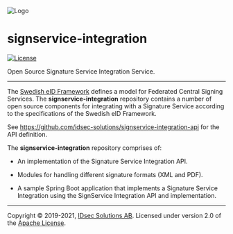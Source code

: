 ![Logo](https://idsec-solutions.github.io/signservice-integration-api/img/idsec.png)

# signservice-integration

[![License](https://img.shields.io/badge/License-Apache%202.0-blue.svg)](https://opensource.org/licenses/Apache-2.0)

Open Source Signature Service Integration Service.

---

The [Swedish eID Framework](https://docs.swedenconnect.se/technical-framework/) defines a model for Federated Central Signing Services. The **signservice-integration** repository contains a number of open source components for integrating with a Signature Service according to the specifications of the Swedish eID Framework.

See <https://github.com/idsec-solutions/signservice-integration-api> for the API definition.

The **signservice-integration** repository comprises of:

* An implementation of the Signature Service Integration API.

* Modules for handling different signature formats (XML and PDF).

* A sample Spring Boot application that implements a Signature Service Integration using the SignService
Integration API and implementation.

---

Copyright &copy; 2019-2021, [IDsec Solutions AB](http://www.idsec.se). Licensed under version 2.0 of the [Apache License](http://www.apache.org/licenses/LICENSE-2.0).
